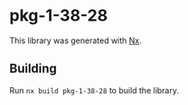 # pkg-1-38-28

This library was generated with [Nx](https://nx.dev).

## Building

Run `nx build pkg-1-38-28` to build the library.
